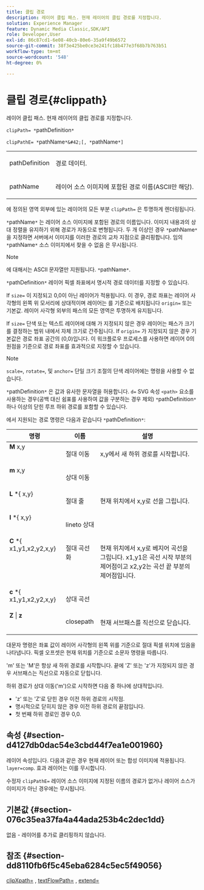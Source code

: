 ```yaml
---
title: 클립 경로
description: 레이어 클립 패스. 현재 레이어의 클립 경로를 지정합니다.
solution: Experience Manager
feature: Dynamic Media Classic,SDK/API
role: Developer,User
exl-id: 86c87cd1-6e08-40cb-80e6-35a9f49b6572
source-git-commit: 38f3e425be0ce3e241fc18b477e3f68b7b763b51
workflow-type: tm+mt
source-wordcount: '548'
ht-degree: 0%

---
```


# 클립 경로{#clippath}

레이어 클립 패스. 현재 레이어의 클립 경로를 지정합니다.

`clipPath= *`pathDefinition`*`

`clipPathE= *`pathName`*&#42;[, *`pathName`*]`

<table id="simpletable_275E2A5FAB804C6388BD110D2ACA3C82"> 
 <tr class="strow"> 
  <td class="stentry"> <p><span class="codeph"> <span class="varname"> pathDefinition</span> </span> </p> </td> 
  <td class="stentry"> <p>경로 데이터. </p></td> 
 </tr> 
 <tr class="strow"> 
  <td class="stentry"> <p><span class="codeph"> <span class="varname"> pathName</span></span> </p> </td> 
  <td class="stentry"> <p>레이어 소스 이미지에 포함된 경로 이름(ASCII만 해당). </p></td> 
 </tr> 
</table>

에 정의된 영역 외부에 있는 레이어의 모든 부분 `clipPath=` 은 투명하게 렌더링됩니다.

`*`pathName`*` 는 레이어 소스 이미지에 포함된 경로의 이름입니다. 이미지 내용과의 상대 정렬을 유지하기 위해 경로가 자동으로 변형됩니다. 두 개 이상인 경우 `*`pathName`*` 을 지정하면 서버에서 이미지를 이러한 경로의 교차 지점으로 클리핑합니다. 임의 `*`pathName`*` 소스 이미지에서 찾을 수 없음 은 무시됩니다.

>[!NOTE]
>
>에 대해서는 ASCII 문자열만 지원됩니다. `*`pathName`*`.

`*`pathDefinition`*` 레이어 픽셀 좌표에서 명시적 경로 데이터를 지정할 수 있습니다.

If `size=` 이 지정되고 0,0이 아닌 레이어가 적용됩니다. 이 경우, 경로 좌표는 레이어 사각형의 왼쪽 위 모서리에 상대적이며 레이어는 를 기준으로 배치됩니다 `origin=` 또는 기본값. 레이어 사각형 외부의 패스의 모든 영역은 투명하게 유지됩니다.

If `size=` 단색 또는 텍스트 레이어에 대해 가 지정되지 않은 경우 레이어는 패스가 크기를 결정하는 범위 내에서 자체 크기로 간주됩니다. If `origin=` 가 지정되지 않은 경우 기본값은 경로 좌표 공간의 (0,0)입니다. 이 워크플로우 프로세스를 사용하면 레이어 0의 원점을 기준으로 경로 좌표를 효과적으로 지정할 수 있습니다.

>[!NOTE]
>
>`scale=`, `rotate=`, 및 `anchor=` 단일 크기 조절의 단색 레이어에는 명령을 사용할 수 없습니다.

`*`pathDefinition`*` 은 값과 유사한 문자열을 허용합니다. `d=` SVG 속성 `<path>` 요소를 사용하는 경우(공백 대신 쉼표를 사용하여 값을 구분하는 경우 제외) `*`pathDefinition`*` 하나 이상의 닫힌 루프 하위 경로를 포함할 수 있습니다.

에서 지원되는 경로 명령은 다음과 같습니다 `*`pathDefinition`*`:

<table id="table_A74DD7A48B1C417D9D4BA46BECEAB981"> 
 <thead> 
  <tr> 
   <th class="entry"> <b> 명령</b> </th> 
   <th class="entry"> <b> 이름</b> </th> 
   <th class="entry"> <b> 설명</b> </th> 
  </tr> 
 </thead>
 <tbody> 
  <tr valign="top"> 
   <td> <b> M</b> <span class="varname"> x,y</span> </td> 
   <td> <p> 절대 이동 </p> </td> 
   <td> <p> x,y에서 새 하위 경로를 시작합니다. </p> </td> 
  </tr> 
  <tr valign="top"> 
   <td> <b> m</b> <span class="varname"> x,y</span> </td> 
   <td> <p> 상대 이동 </p> </td> 
  </tr> 
  <tr valign="top"> 
   <td> <b> L</b> *{<span class="varname"> x,y</span>} </td> 
   <td> <p> 절대 줄 </p> </td> 
   <td> <p> 현재 위치에서 x,y로 선을 그립니다. </p> </td> 
  </tr> 
  <tr valign="top"> 
   <td> <b> l</b> *{<span class="varname"> x,y</span>} </td> 
   <td> <p> lineto 상대 </p> </td> 
  </tr> 
  <tr valign="top"> 
   <td> <b> C</b> *{<span class="varname"> x1,y1,x2,y2,x,y</span>} </td> 
   <td> <p> 절대 곡선화 </p> </td> 
   <td> <p> 현재 위치에서 x,y로 베지어 곡선을 그립니다. x1,y1은 곡선 시작 부분의 제어점이고 x2,y2는 곡선 끝 부분의 제어점입니다. </p> </td> 
  </tr> 
  <tr valign="top"> 
   <td> <b> c</b> *{<span class="varname"> x1,y1,x2,y2,x,y</span>} </td> 
   <td> <p> 상대 곡선 </p> </td> 
  </tr> 
  <tr valign="top"> 
   <td> <b> Z</b> | <b>z</b> </td> 
   <td> <p> closepath </p> </td> 
   <td> <p> 현재 서브패스를 직선으로 닫습니다. </p> </td> 
  </tr> 
 </tbody> 
</table>

대문자 명령은 좌표 값이 레이어 사각형의 왼쪽 위를 기준으로 절대 픽셀 위치에 있음을 나타냅니다. 픽셀 오프셋은 현재 위치를 기준으로 소문자 명령을 따릅니다.

&#39;m&#39; 또는 &#39;M&#39;은 항상 새 하위 경로를 시작합니다. 끝에 &#39;Z&#39; 또는 &#39;z&#39;가 지정되지 않은 경우 서브패스는 직선으로 자동으로 닫힙니다.

하위 경로가 상대 이동(&#39;m&#39;)으로 시작하면 다음 중 하나에 상대적입니다.

* &#39;z&#39; 또는 &#39;Z&#39;로 닫힌 경우 이전 하위 경로의 시작점.
* 명시적으로 닫히지 않은 경우 이전 하위 경로의 끝점입니다.
* 첫 번째 하위 경로인 경우 0,0.

## 속성 {#section-d4127db0dac54e3cbd44f7ea1e001960}

레이어 속성입니다. 다음과 같은 경우 현재 레이어 또는 합성 이미지에 적용됩니다. `layer=comp`. 효과 레이어는 이를 무시합니다.

수정자 `clipPathE=` 레이어 소스 이미지에 지정된 이름의 경로가 없거나 레이어 소스가 이미지가 아닌 경우에는 무시됩니다.

## 기본값 {#section-076c35ea37fa4a44ada253b4c2dec1dd}

없음 - 레이어를 추가로 클리핑하지 않습니다.

## 참조 {#section-dd8110fb6f5c45eba6284c5ec5f49056}

[clipXpath=](../../../../../is-api/http-ref/image-serving-api-ref/c-http-protocol-reference/c-command-reference/r-clipxpath.md#reference-17e5e4da3e044943af8f963f58a45f53) , [textFlowPath=](../../../../../is-api/http-ref/image-serving-api-ref/c-http-protocol-reference/c-command-reference/r-textflowpath.md#reference-0b8d9493d71342f0b6a64a6d221584ef) , [extend=](../../../../../is-api/http-ref/image-serving-api-ref/c-http-protocol-reference/c-command-reference/r-extend.md#reference-7e9156beb285459d830e2d56782a74ac)
